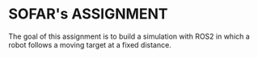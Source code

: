 # SOFAR's ASSIGNMENT
The goal of this assignment is to build a simulation with ROS2 in which a robot follows a moving target at a fixed distance. 
